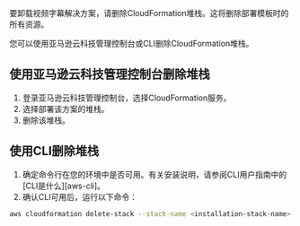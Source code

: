 要卸载视频字幕解决方案，请删除CloudFormation堆栈。这将删除部署模板时的所有资源。

您可以使用亚马逊云科技管理控制台或CLI删除CloudFormation堆栈。

## 使用亚马逊云科技管理控制台删除堆栈

1. 登录亚马逊云科技管理控制台，选择CloudFormation服务。
1. 选择部署该方案的堆栈。
1. 删除该堆栈。

## 使用CLI删除堆栈

1. 确定命令行在您的环境中是否可用。有关安装说明，请参阅CLI用户指南中的[CLI是什么][aws-cli]。
1. 确认CLI可用后，运行以下命令：

```bash
aws cloudformation delete-stack --stack-name <installation-stack-name> --region <aws-region>
```

